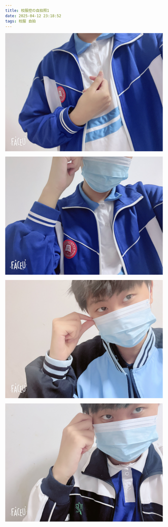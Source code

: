 ```yaml
---
title: 校服控の自拍照1
date: 2025-04-12 23:18:52
tags: 校服 自拍
---
```



![](https://raw.githubusercontent.com/wanderer-fly/GitPic/main/E77117F83DC35EC337D0C815B7CCDB06.png)

![](https://raw.githubusercontent.com/wanderer-fly/GitPic/main/596F70A1E1F1A583FD421F183639ACF4.png)

![](https://raw.githubusercontent.com/wanderer-fly/GitPic/main/B2A8C98ECA4566B65DCF2B2F0A5EF843.png)

![](https://raw.githubusercontent.com/wanderer-fly/GitPic/main/1A5CC2DDE702836CDC2A70217F6E9E70.png)

